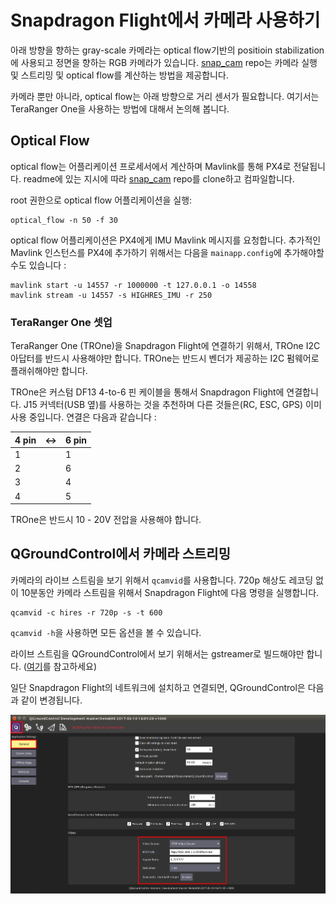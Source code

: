 # Snapdragon Flight에서 카메라 사용하기

아래 방향을 향하는 gray-scale 카메라는 optical flow기반의 positioin stabilization에 사용되고 정면을 향하는 RGB 카메라가 있습니다. [snap_cam](https://github.com/PX4/snap_cam) repo는 카메라 실행 및 스트리밍 및 optical flow를 계산하는 방법을 제공합니다.

카메라 뿐만 아니라, optical flow는 아래 방향으로 거리 센서가 필요합니다. 여기서는 TeraRanger One을 사용하는 방법에 대해서 논의해 봅니다.

## Optical Flow
optical flow는 어플리케이션 프로세서에서 계산하며 Mavlink를 통해 PX4로 전달됩니다.
readme에 있는 지시에 따라 [snap_cam](https://github.com/PX4/snap_cam) repo를 clone하고 컴파일합니다.

root 권한으로 optical flow 어플리케이션을 실행:
```
optical_flow -n 50 -f 30
```

optical flow 어플리케이션은 PX4에게 IMU Mavlink 메시지를 요청합니다. 추가적인 Mavlink 인스턴스를 PX4에 추가하기 위해서는 다음을 `mainapp.config`에 추가해야할 수도 있습니다 :
```
mavlink start -u 14557 -r 1000000 -t 127.0.0.1 -o 14558
mavlink stream -u 14557 -s HIGHRES_IMU -r 250
```

### TeraRanger One 셋업
TeraRanger One (TROne)을 Snapdragon Flight에 연결하기 위해서, TROne I2C 아답터를 반드시 사용해야만 합니다. TROne는 반드시 벤더가 제공하는 I2C 펌웨어로 플래쉬해야만 합니다.

TROne은 커스텀 DF13 4-to-6 핀 케이블을 통해서 Snapdragon Flight에 연결합니다. J15 커넥터(USB 옆)를 사용하는 것을 추천하며 다른 것들은(RC, ESC, GPS) 이미 사용 중입니다. 연결은 다음과 같습니다 :

| 4 pin | <-> | 6 pin |
| -- | -- | -- |
| 1 |  | 1 |
| 2 |  | 6 |
| 3 |  | 4 |
| 4 |  | 5 |

TROne은 반드시 10 - 20V 전압을 사용해야 합니다.

## QGroundControl에서 카메라 스트리밍

카메라의 라이브 스트림을 보기 위해서 `qcamvid`를 사용합니다. 720p 해상도 레코딩 없이 10분동안 카메라 스트림을 위해서 Snapdragon Flight에 다음 명령을 실행합니다.
```
qcamvid -c hires -r 720p -s -t 600
```
`qcamvid -h`을 사용하면 모든 옵션을 볼 수 있습니다.

라이브 스트림을 QGroundControl에서 보기 위해서는 gstreamer로 빌드해야만 합니다. ([여기](https://github.com/mavlink/qgroundcontrol/tree/master/src/VideoStreaming)를 참고하세요)

일단 Snapdragon Flight의 네트워크에 설치하고 연결되면, QGroundControl은 다음과 같이 변경됩니다.

![](../../assets/videostreaming/QGC_snapdragon_streaming_settings.png)
